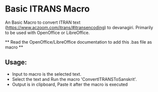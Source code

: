 Basic ITRANS Macro
==================
An Basic Macro to convert ITRAN text (https://www.aczoom.com/itrans/#itransencoding) to devanagiri.
Primarily to be used with OpenOffice or LibreOffice.

** Read the OpenOffice/LibreOffice documentation to add this .bas file as macro **

Usage:
-----
* Input to macro is the selected text.
* Select the text and Run the macro 'ConvertITRANSToSanskrit'.
* Output is in clipboard, Paste it after the macro is executed
